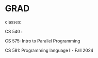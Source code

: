 # GRAD

classes: 

CS 540 : 

CS 575: Intro to Parallel Programming 

CS 581: Programming language I  - Fall 2024

